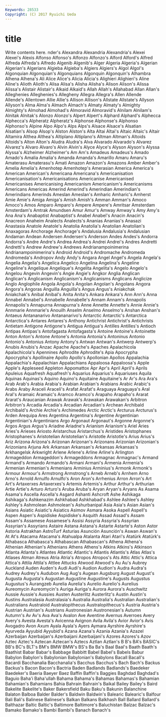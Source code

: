 ```yaml
---
Keywords: 28533 
Copyright: (C) 2017 Ryuichi Ueda
---
```


# title

Write contents here.
nder's Alexandra Alexandria Alexandria's Alexei Alexei's
Alexis Alfonso Alfonso's Alfonzo Alfonzo's Alford Alford's Alfred Alfreda Alfreda's
Alfredo Algenib Algenib's Alger Algeria Algeria's Algerian Algerian's Algerians Algieba
Algieba's Algiers Algiers's Algol Algol's Algonquian Algonquian's Algonquians Algonquin Algonquin's
Alhambra Alhena Alhena's Ali Alice Alice's Alicia Alicia's Alighieri Alighieri's
Aline Aline's Alioth Alioth's Alisa Alisa's Alisha Alisha's Alison Alison's
Alissa Alissa's Alistair Alistair's Alkaid Alkaid's Allah Allah's Allahabad Allan
Allan's Alleghenies Alleghenies's Allegheny Allegra Allegra's Allen Allende Allende's Allentown
Allie Allie's Allison Allison's Allstate Allstate's Allyson Allyson's Alma Alma's
Almach Almach's Almaty Almaty's Almighty Almighty's Almohad Almohad's Almoravid Almoravid's
Alnilam Alnilam's Alnitak Alnitak's Alonzo Alonzo's Alpert Alpert's Alphard Alphard's
Alphecca Alphecca's Alpheratz Alpheratz's Alphonse Alphonse's Alphonso Alphonso's Alpine Alpo
Alpo's Alps Alps's Alsace Alsace's Alsatian Alsatian's Alsop Alsop's Alston
Alston's Alta Altai Altai's Altaic Altaic's Altair Altamira Althea Althea's
Altiplano Altiplano's Altman Altman's Altoids Altoids's Alton Alton's Aludra Aludra's
Alva Alvarado Alvarado's Alvarez Alvarez's Alvaro Alvaro's Alvin Alvin's Alyce
Alyce's Alyson Alyson's Alyssa Alyssa's Alzheimer Alzheimer's Am Am's Amadeus
Amadeus's Amado Amado's Amalia Amalia's Amanda Amanda's Amarillo Amaru Amaru's
Amaterasu Amaterasu's Amati Amazon Amazon's Amazons Amber Amber's Amelia Amelia's
Amenhotep Amenhotep's Amerasian America America's American American's Americana Americana's Americanisation
Americanisation's Americanisations Americanise Americanised Americanises Americanising Americanism Americanism's Americanisms Americans
Americas Amerind Amerind's Amerindian Amerindian's Amerindians Amerinds Ameslan Ameslan's Amharic
Amharic's Amherst Amie Amie's Amiga Amiga's Amish Amish's Amman Amman's
Amoco Amoco's Amos Amparo Amparo's Ampere Ampere's Amritsar Amsterdam Amsterdam's
Amtrak Amundsen Amur Amur's Amway Amway's Amy Amy's Ana Ana's
Anabaptist Anabaptist's Anabel Anabel's Anacin Anacin's Anacreon Anaheim Analects Analects's
Ananias Ananias's Anasazi Anastasia Anatole Anatole's Anatolia Anatolia's Anatolian Anatolian's
Anaxagoras Anchorage Anchorage's Andalusia Andalusia's Andalusian Andaman Andean Andersen Andersen's
Anderson Andes Andes's Andorra Andorra's Andre Andre's Andrea Andrea's Andrei
Andrei's Andres Andretti Andretti's Andrew Andrew's Andrews Andrianampoinimerina Andrianampoinimerina's Android
Android's Andromache Andromeda Andromeda's Andropov Andy Andy's Angara Angel Angel's
Angela Angela's Angelia Angelia's Angelica Angelico Angelina Angelina's Angeline Angeline's
Angelique Angelique's Angelita Angelita's Angelo Angelo's Angelou Angevin Angevin's Angie
Angie's Angkor Anglia Anglican Anglican's Anglicanism Anglicanism's Anglicanisms Anglicans Anglicize
Anglo Anglophile Angola Angola's Angolan Angolan's Angolans Angora Angora's Angoras
Anguilla Anguilla's Angus Angus's Aniakchak Aniakchak's Anibal Anibal's Anita Anita's
Ankara Ankara's Ann Ann's Anna Annabel Annabel's Annabelle Annabelle's Annam
Annam's Annapolis Annapolis's Annapurna Annapurna's Anne Annette Annette's Annie Annie's
Annmarie Annmarie's Anouilh Anselm Anselmo Anselmo's Anshan Anshan's Antaeus Antananarivo
Antananarivo's Antarctic Antarctic's Antarctica Antarctica's Antares Antares's Anthony Antichrist Antichrist's
Antichrists Antietam Antigone Antigone's Antigua Antigua's Antilles Antilles's Antioch Antipas
Antipas's Antofagasta Antofagasta's Antoine Antoine's Antoinette Anton Anton's Antone Antone's
Antonia Antonia's Antoninus Antonio Antonio's Antonius Antony Antony's Antwan Antwan's
Antwerp Antwerp's Anubis Anubis's Anzac Apache Apache's Apaches Apalachicola Apalachicola's
Apennines Aphrodite Aphrodite's Apia Apocrypha Apocrypha's Apollinaire Apollo Apollo's Apollonian
Apollos Appalachia Appalachia's Appalachian Appalachians Appaloosa Appaloosa's Apple Apple's Appleseed
Appleton Appomattox Apr Apr's April April's Aprils Apuleius Aquafresh Aquafresh's
Aquarius Aquarius's Aquariuses Aquila Aquinas Aquinas's Aquino Aquino's Aquitaine Aquitaine's
Ar Ar's Ara Ara's Arab Arab's Arabia Arabia's Arabian Arabian's
Arabians Arabic Arabic's Arabs Araby Araceli Araceli's Arafat Arafat's Araguaya
Araguaya's Aral Aral's Aramaic Aramaic's Aramco Aramco's Arapaho Arapaho's Ararat
Ararat's Araucanian Arawak Arawak's Arawakan Arawakan's Arbitron Arbitron's Arcadia Arcadia's
Arcadian Arcadian's Archean Archibald Archibald's Archie Archie's Archimedes Arctic Arctic's
Arcturus Arcturus's Arden Arequipa Ares Argentina Argentina's Argentine Argentinian Argentinian's
Argentinians Argo Argonaut Argonaut's Argonne Argonne's Argos Argus Argus's Ariadne
Ariadne's Arianism Arianism's Ariel Aries Aries's Arieses Ariosto Aristarchus Aristarchus's
Aristides Aristophanes Aristophanes's Aristotelian Aristotelian's Aristotle Aristotle's Arius Arius's Ariz
Arizona Arizona's Arizonan Arizonan's Arizonans Arizonian Arizonian's Arizonians Arjuna Ark
Arkansan Arkansan's Arkansas Arkansas's Arkhangelsk Arkwright Arlene Arlene's Arline Arline's
Arlington Armageddon Armageddon's Armageddons Armagnac Armagnac's Armand Armand's Armando Armando's
Armani Armani's Armenia Armenia's Armenian Armenian's Armenians Arminius Arminius's Armonk
Armonk's Armour Armour's Armstrong Armstrong's Arneb Arneb's Arnhem Arno Arno's
Arnold Arnulfo Arnulfo's Aron Aron's Arrhenius Arron Arron's Art Art's
Artaxerxes Artaxerxes's Artemis Artemis's Arthur Arthur's Arthurian Artie Artie's Arturo
Arturo's Aruba Aruba's Aryan Aryan's Aryans As Asama Asama's Ascella
Ascella's Asgard Ashanti Ashcroft Ashe Ashikaga Ashikaga's Ashkenazim Ashkhabad Ashkhabad's
Ashlee Ashlee's Ashley Ashley's Ashmolean Ashmolean's Ashurbanipal Asia Asia's Asian
Asian's Asians Asiatic Asiatic's Asiatics Asimov Asmara Asoka Aspell Aspell's
Aspen Aspen's Aspidiske Aspidiske's Asquith Assad Assad's Assam Assam's Assamese
Assamese's Assisi Assyria Assyria's Assyrian Assyrian's Assyrians Astaire Astana Astana's
Astarte Astarte's Aston Astor Astoria Astrakhan AstroTurf Asturias Asunción Asunción's
Aswan Aswan's At At's Atacama Atacama's Atahualpa Atalanta Atari Atari's
Atatürk Atatürk's Athabasca Athabasca's Athabascan Athabascan's Athena Athena's Athenian Athenian's
Athenians Athens Athens's Atkins Atkins's Atkinson Atlanta Atlanta's Atlantes Atlantic
Atlantic's Atlantis Atlantis's Atlas Atlas's Atlases Atman Atreus Atria Atria's
Atropos Atropos's Ats Attic Attic's Attica Attica's Attila Attila's Attlee
Attucks Atwood Atwood's Au Au's Aubrey Auckland Auden Auden's Audi
Audi's Audion Audion's Audra Audra's Audrey Audrey's Audubon Aug Aug's
Augean Augsburg August August's Augusta Augusta's Augustan Augustine Augustine's Augusts
Augustus Augustus's Aurangzeb Aurelia Aurelia's Aurelio Aurelio's Aurelius Aureomycin Aureomycin's
Auriga Auriga's Aurora Aurora's Auschwitz Aussie Aussie's Aussies Austen Austerlitz
Austerlitz's Austin Austin's Austins Australasia Australasia's Australia Australia's Australian Australian's
Australians Australoid Australopithecus Australopithecus's Austria Austria's Austrian Austrian's Austrians Austronesian
Austronesian's Autumn Autumn's Av Av's Ava Ava's Avalon Ave Aventine
Avernus Averroes Avery Avery's Avesta Avesta's Avicenna Avignon Avila Avila's
Avior Avior's Avis Avogadro Avon Axum Ayala Ayala's Ayers Aymara
Ayrshire Ayrshire's Ayurveda Ayyubid Ayyubid's Azana Azana's Azania Azania's Azazel
Azerbaijan Azerbaijan's Azerbaijani Azerbaijani's Azores Azores's Azov Aztec Aztec's Aztecan
Aztecan's Aztecs Aztlan Aztlan's B B's BA's BASIC's BB's BC's
BLT's BM's BMW BMW's BS's Ba Ba's Baal Baal's Baath
Baath's Baathist Babar Babar's Babbage Babbitt Babel Babel's Babels Babur
Babylon Babylon's Babylonian Babylonian's Babylons Bacall Bacall's Bacardi Bacchanalia Bacchanalia's
Bacchus Bacchus's Bach Bach's Backus Backus's Bacon Bacon's Bactria Baden
Badlands Badlands's Baedeker Baedeker's Baeria Baeyer Baez Baffin Baffin's Baggies
Baghdad Baghdad's Baguio Baha'i Baha'ullah Bahama Bahama's Bahamas Bahamas's Bahamian
Bahamian's Bahamians Bahia Bahrain Bahrain's Baikal Bailey Bailey's Baird Bakelite
Bakelite's Baker Bakersfield Baku Baku's Bakunin Balanchine Balaton Balboa Balder
Balder's Baldwin Baldwin's Balearic Balearic's Balfour Bali Bali's Balinese Balinese's
Balkan Balkans Balkhash Ball Ballard Ballard's Balthazar Baltic Baltic's Baltimore
Baltimore's Baluchistan Balzac Balzac's Bamako Bamako's Bambi Bambi's Banach Banach's
